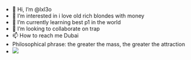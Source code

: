 - 👋 Hi, I’m @lxl3o
- 👀 I’m interested in i love old rich blondes with money
- 🌱 I’m currently learning best p1 in the world
- 💞️ I’m looking to collaborate on trap 
- 📫 How to reach me Dubai
- Philosophical phrase: the greater the mass, the greater the attraction
- ![](https://media.tenor.com/0dWCainfP_oAAAAC/toyota-supra-supra.gif)

<!---
lxl3o/lxl3o is a ✨ special ✨ repository because its `README.md` (this file) appears on your GitHub profile.
You can click the Preview link to take a look at your changes.
--->
